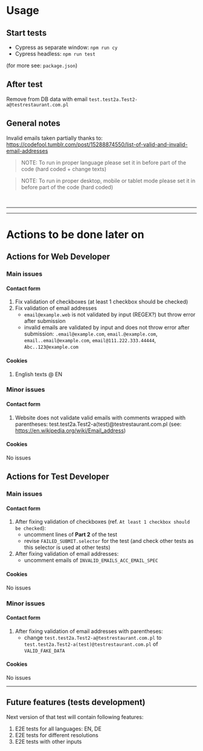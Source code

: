 # Usage
## Start tests
 - Cypress as separate window: ```npm run cy```
 - Cypress headless: ```npm run test```

(for more see: `package.json`)

## After test
Remove from DB data with email `test.test2a.Test2-a@testrestaurant.com.pl`

## General notes

Invalid emails taken partially thanks to: https://codefool.tumblr.com/post/15288874550/list-of-valid-and-invalid-email-addresses

> NOTE: To run in proper language please set it in before part of the code (hard coded + change texts)

> NOTE: To run in proper desktop, mobile or tablet mode please set it in before part of the code (hard coded)

<br/>
<hr/>
<hr/>

# Actions to be done later on

## Actions for Web Developer
### Main issues
#### Contact form
1. Fix validation of checkboxes (at least 1 checkbox should be checked)
2. Fix validation of email addresses
   - `email@example.web` is not validated by input (REGEX?) but throw error after submission
   - invalid emails are validated by input and does not throw error after submission: `.email@example.com`, `email.@example.com`, `email..email@example.com`, `email@111.222.333.44444`, `Abc..123@example.com`
#### Cookies
1. English texts @ EN

### Minor issues
#### Contact form
1. Website does not validate valid emails with comments wrapped with parentheses: test.test2a.Test2-a(test)@testrestaurant.com.pl (see: https://en.wikipedia.org/wiki/Email_address)
#### Cookies
No issues

## Actions for Test Developer
### Main issues
#### Contact form
1. After fixing validation of checkboxes (ref. `At least 1 checkbox should be checked`): 
   - uncomment lines of **Part 2** of the test
   - revise `FAILED_SUBMIT.selector` for the test (and check other tests as this selector is used at other tests)
2. After fixing validation of email addresses: 
   - uncomment emails of `INVALID_EMAILS_ACC_EMAIL_SPEC`
#### Cookies
No issues

### Minor issues
#### Contact form
1. After fixing validation of email addresses with parentheses: 
   - change `test.test2a.Test2-a@testrestaurant.com.pl` to `test.test2a.Test2-a(test)@testrestaurant.com.pl` of `VALID_FAKE_DATA`
#### Cookies
No issues

<hr/>

## Future features (tests development)
Next version of that test will contain following features:
1. E2E tests for all languages: EN, DE
2. E2E tests for different resolutions
3. E2E tests with other inputs
